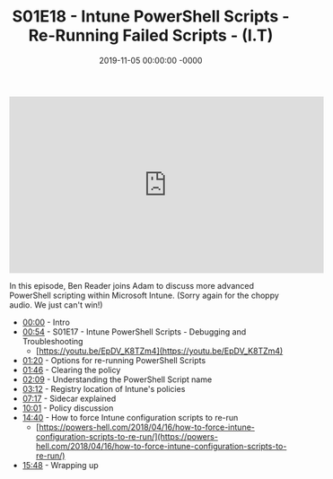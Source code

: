 ﻿---
layout: post
title: "S01E18 - Intune PowerShell Scripts - Re-Running Failed Scripts - (I.T)"
date: 2019-11-05 00:00:00 -0000
categories:
---

<iframe loading="lazy" width="560" height="315" src="https://www.youtube.com/embed/LLgVGLSrH28" title="YouTube video player" frameborder="0" allow="accelerometer; autoplay; clipboard-write; encrypted-media; gyroscope; picture-in-picture" allowfullscreen></iframe>

In this episode, Ben Reader joins Adam to discuss more advanced PowerShell scripting within Microsoft Intune.  (Sorry again for the choppy audio. We just can't win!)

 * [00:00](https://www.youtube.com/watch?v=LLgVGLSrH28&t=0s) - Intro
 * [00:54](https://www.youtube.com/watch?v=LLgVGLSrH28&t=54s) - S01E17 - Intune PowerShell Scripts - Debugging and Troubleshooting
   - [https://youtu.be/EpDV_K8TZm4](https://youtu.be/EpDV_K8TZm4)
 * [01:20](https://www.youtube.com/watch?v=LLgVGLSrH28&t=80s) - Options for re-running PowerShell Scripts
 * [01:46](https://www.youtube.com/watch?v=LLgVGLSrH28&t=106s) - Clearing the policy
 * [02:09](https://www.youtube.com/watch?v=LLgVGLSrH28&t=129s) - Understanding the PowerShell Script name
 * [03:12](https://www.youtube.com/watch?v=LLgVGLSrH28&t=192s) - Registry location of Intune's policies
 * [07:17](https://www.youtube.com/watch?v=LLgVGLSrH28&t=437s) - Sidecar explained
 * [10:01](https://www.youtube.com/watch?v=LLgVGLSrH28&t=601s) - Policy discussion
 * [14:40](https://www.youtube.com/watch?v=LLgVGLSrH28&t=880s) - How to force Intune configuration scripts to re-run
   - [https://powers-hell.com/2018/04/16/how-to-force-intune-configuration-scripts-to-re-run/](https://powers-hell.com/2018/04/16/how-to-force-intune-configuration-scripts-to-re-run/)
 * [15:48](https://www.youtube.com/watch?v=LLgVGLSrH28&t=948s) - Wrapping up

